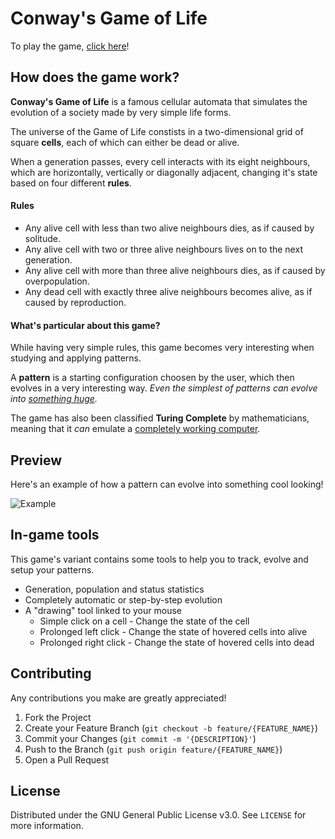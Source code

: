 # Conway's Game of Life

To play the game, [click here](https://exyss.github.io/game-of-life/play.html)!

## How does the game work?
__Conway's Game of Life__ is a famous cellular automata that simulates the evolution of a society made by very simple life forms.

The universe of the Game of Life constists in a two-dimensional grid of square __cells__, each of which can either be dead or alive.

When a generation passes, every cell interacts with its eight neighbours, which are horizontally, vertically or diagonally adjacent, changing it's state based on four different __rules__.

#### Rules

- Any alive cell with less than two alive neighbours dies, as if caused by solitude.
- Any alive cell with two or three alive neighbours lives on to the next generation.
- Any alive cell with more than three alive neighbours dies, as if caused by overpopulation.
- Any dead cell with exactly three alive neighbours becomes alive, as if caused by reproduction.

#### What's particular about this game?

While having very simple rules, this game becomes very interesting when studying and applying patterns.

A __pattern__ is a starting configuration choosen by the user, which then evolves in a very interesting way. *Even the simplest of patterns can evolve into [something huge](https://www.youtube.com/watch?v=Aq51GfPmD54).*

The game has also been classified __Turing Complete__ by mathematicians, meaning that it *can* emulate a [completely working computer](https://www.youtube.com/watch?v=8unMqSp0bFY).

## Preview

Here's an example of how a pattern can evolve into something cool looking!

![Example](/res/example.gif)

## In-game tools

This game's variant contains some tools to help you to track, evolve and setup your patterns.

* Generation, population and status statistics
* Completely automatic or step-by-step evolution
* A "drawing" tool linked to your mouse
    * Simple click on a cell - Change the state of the cell
    * Prolonged left click - Change the state of hovered cells into alive 
    * Prolonged right click - Change the state of hovered cells into dead

## Contributing

Any contributions you make are greatly appreciated!

1. Fork the Project
2. Create your Feature Branch (`git checkout -b feature/{FEATURE_NAME}`)
3. Commit your Changes (`git commit -m '{DESCRIPTION}'`)
4. Push to the Branch (`git push origin feature/{FEATURE_NAME}`)
5. Open a Pull Request

## License

Distributed under the GNU General Public License v3.0. See `LICENSE` for more information.